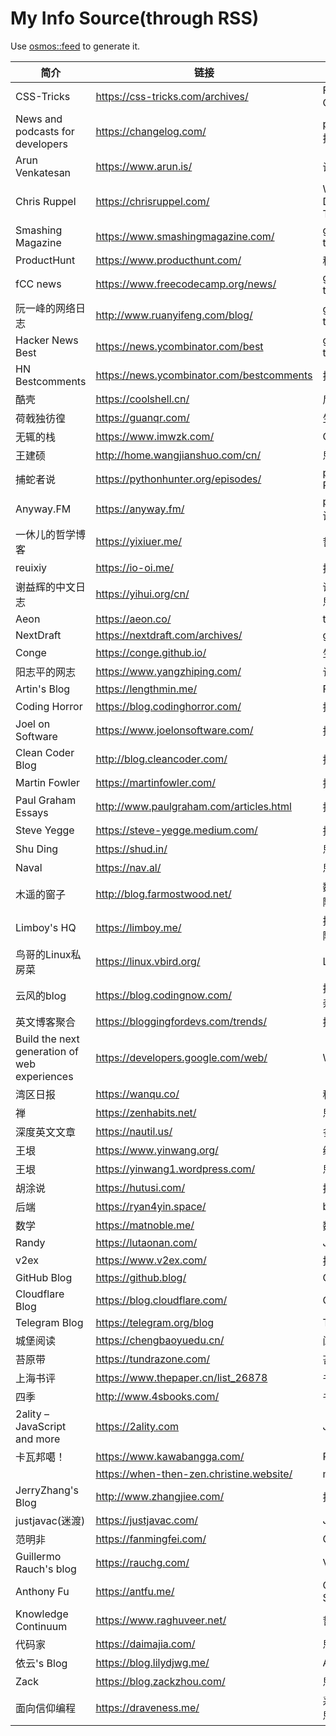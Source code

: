 # My Info Source(through RSS)

Use [osmos::feed](https://github.com/osmoscraft/osmosfeed) to generate it.

| 简介                                           | 链接                                        | 标签                      |
| -------------------------------------------- | ----------------------------------------- | ----------------------- |
| CSS-Tricks                                   | https://css-tricks.com/archives/          | Front-end; CSS          |
| News and podcasts for developers             | https://changelog.com/                    | podcast; 技术             |
| Arun Venkatesan                              | https://www.arun.is/                      | 设计; 摄影                  |
| Chris Ruppel                                 | https://chrisruppel.com/                  | Web Developer; Traveler |
| Smashing Magazine                            | https://www.smashingmagazine.com/         | general technology      |
| ProductHunt                                  | https://www.producthunt.com/              | 科技产品                    |
| fCC news                                     | https://www.freecodecamp.org/news/        | general technology      |
| 阮一峰的网络日志                                     | http://www.ruanyifeng.com/blog/           | general technology      |
| Hacker News Best                             | https://news.ycombinator.com/best         | general technology      |
| HN Bestcomments                              | https://news.ycombinator.com/bestcomments | 技术评论                    |
| 酷壳                                           | https://coolshell.cn/                     | 后端                      |
| 荷戟独彷徨                                        | https://guanqr.com/                       | 生活; 思想                  |
| 无辄的栈                                         | https://www.imwzk.com/                    | Go                      |
| 王建硕                                          | http://home.wangjianshuo.com/cn/          | 思想                      |
| 捕蛇者说                                         | https://pythonhunter.org/episodes/        | podcast; Python         |
| Anyway.FM                                    | https://anyway.fm/                        | podcast; 设计             |
| 一休儿的哲学博客                                     | https://yixiuer.me/                       | 哲学; 思想                  |
| reuixiy                                      | https://io-oi.me/                         | 技术; 生活                  |
| 谢益辉的中文日志                                     | https://yihui.org/cn/                     | 读书笔记; 思想                |
| Aeon                                         | https://aeon.co/                          | thinking                |
| NextDraft                                    | https://nextdraft.com/archives/           | general                 |
| Conge                                        | https://conge.github.io/                  | 生活                      |
| 阳志平的网志                                       | https://www.yangzhiping.com/              | 认知科学                    |
| Artin's Blog                                 | https://lengthmin.me/                     | Front-end               |
| Coding Horror                                | https://blog.codinghorror.com/            | 推荐                      |
| Joel on Software                             | https://www.joelonsoftware.com/           | 推荐                      |
| Clean Coder Blog                             | http://blog.cleancoder.com/               | 推荐                      |
| Martin Fowler                                | https://martinfowler.com/                 | 推荐                      |
| Paul Graham Essays                           | http://www.paulgraham.com/articles.html   | 推荐                      |
| Steve Yegge                                  | https://steve-yegge.medium.com/           | 推荐                      |
| Shu Ding                                     | https://shud.in/                          | 思考; 艺术                  |
| Naval                                        | https://nav.al/                           | 思考; 认知                  |
| 木遥的窗子                                        | http://blog.farmostwood.net/              | 数学; 小说; 随笔              |
| Limboy's HQ                                  | https://limboy.me/                        | 技术; 阅读; 随想              |
| 鸟哥的Linux私房菜                                  | https://linux.vbird.org/                  | Linux                   |
| 云风的blog                                      | https://blog.codingnow.com/               | 技术; 随笔; 杂记              |
| 英文博客聚合                                       | https://bloggingfordevs.com/trends/       | 技术                      |
| Build the next generation of web experiences | https://developers.google.com/web/        | Web                     |
| 湾区日报                                         | https://wanqu.co/                         | 科技                      |
| 禅                                            | https://zenhabits.net/                    | 思想                      |
| 深度英文文章                                       | https://nautil.us/                        | 多彩                      |
| 王垠                                           | https://www.yinwang.org/                  | 编程                      |
| 王垠                                           | https://yinwang1.wordpress.com/           | 思想                      |
| 胡涂说                                          | https://hutusi.com/                       | 技术                      |
| 后端                                           | https://ryan4yin.space/                   | bd                      |
| 数学                                           | https://matnoble.me/                      | 数学                      |
| Randy                                        | https://lutaonan.com/                     | JS                      |
| v2ex                                         | https://www.v2ex.com/                     | 技术; 创意                  |
| GitHub Blog                                  | https://github.blog/                      | GitHub                  |
| Cloudflare Blog                              | https://blog.cloudflare.com/              | Cloudflare              |
| Telegram Blog                                | https://telegram.org/blog                 | Telegram                |
| 城堡阅读                                         | https://chengbaoyuedu.cn/                 | 阅读                      |
| 苔原带                                          | https://tundrazone.com/                   | 苔原通信                    |
| 上海书评                                         | https://www.thepaper.cn/list_26878        | 书评                      |
| 四季                                           | http://www.4sbooks.com/                   | 书评                      |
| 2ality – JavaScript and more                 | https://2ality.com                        | JS                      |
| 卡瓦邦噶！                                        | https://www.kawabangga.com/               | Python                  |
|                                              | https://when-then-zen.christine.website/  | meditation              |
| JerryZhang's Blog                            | http://www.zhangjiee.com/                 | 技术; 思考                  |
| justjavac(迷渡)                                | https://justjavac.com/                    | JS                      |
| 范明非                                          | https://fanmingfei.com/                   | CSS                     |
| Guillermo Rauch's blog                       | https://rauchg.com/                       | Vercel                  |
| Anthony Fu                                   | https://antfu.me/                         | Open Source             |
| Knowledge Continuum                          | https://www.raghuveer.net/                | 哲学                      |
| 代码家                                          | https://daimajia.com/                     | 思考                      |
| 依云's Blog                                    | https://blog.lilydjwg.me/                 | Arch Linux              |
| Zack                                         | https://blog.zackzhou.com/                | 思考                      |
| 面向信仰编程                                       | https://draveness.me/                     | 系统设计; 思考                |
